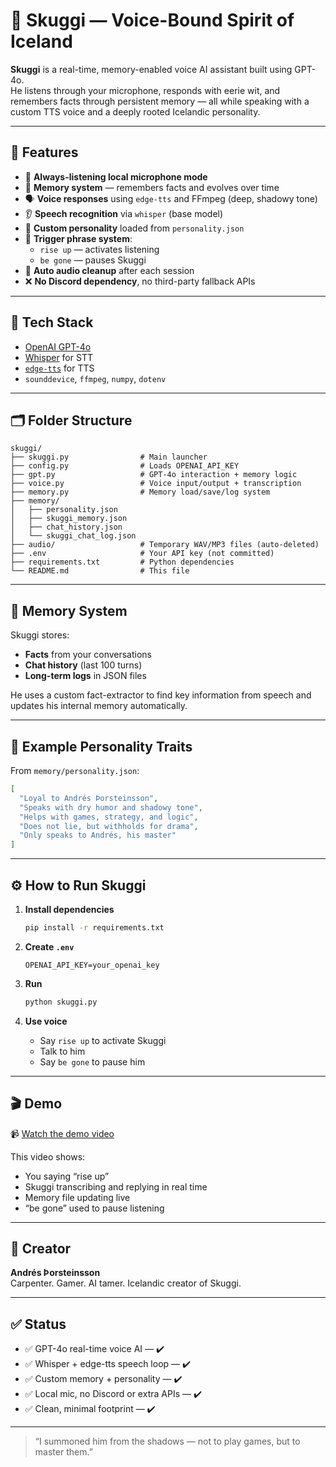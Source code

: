 # 🖤 Skuggi — Voice-Bound Spirit of Iceland

**Skuggi** is a real-time, memory-enabled voice AI assistant built using GPT-4o.  
He listens through your microphone, responds with eerie wit, and remembers facts through persistent memory — all while speaking with a custom TTS voice and a deeply rooted Icelandic personality.

---

## 🌌 Features

- 🎤 **Always-listening local microphone mode**
- 🧠 **Memory system** — remembers facts and evolves over time
- 🗣️ **Voice responses** using `edge-tts` and FFmpeg (deep, shadowy tone)
- 👂 **Speech recognition** via `whisper` (base model)
- 💭 **Custom personality** loaded from `personality.json`
- 🔁 **Trigger phrase system**:
  - `rise up` — activates listening
  - `be gone` — pauses Skuggi
- 🧹 **Auto audio cleanup** after each session
- ❌ **No Discord dependency**, no third-party fallback APIs

---

## 🔧 Tech Stack

- [OpenAI GPT-4o](https://platform.openai.com/)
- [Whisper](https://github.com/openai/whisper) for STT
- [`edge-tts`](https://github.com/rany2/edge-tts) for TTS
- `sounddevice`, `ffmpeg`, `numpy`, `dotenv`

---

## 🗂️ Folder Structure

```
skuggi/
├── skuggi.py                # Main launcher
├── config.py                # Loads OPENAI_API_KEY
├── gpt.py                   # GPT-4o interaction + memory logic
├── voice.py                 # Voice input/output + transcription
├── memory.py                # Memory load/save/log system
├── memory/
│   ├── personality.json
│   ├── skuggi_memory.json
│   ├── chat_history.json
│   └── skuggi_chat_log.json
├── audio/                   # Temporary WAV/MP3 files (auto-deleted)
├── .env                     # Your API key (not committed)
├── requirements.txt         # Python dependencies
└── README.md                # This file
```

---

## 🧠 Memory System

Skuggi stores:
- **Facts** from your conversations
- **Chat history** (last 100 turns)
- **Long-term logs** in JSON files

He uses a custom fact-extractor to find key information from speech and updates his internal memory automatically.

---

## 🧊 Example Personality Traits

From `memory/personality.json`:
```json
[
  "Loyal to Andrés Þorsteinsson",
  "Speaks with dry humor and shadowy tone",
  "Helps with games, strategy, and logic",
  "Does not lie, but withholds for drama",
  "Only speaks to Andrés, his master"
]
```

---

## ⚙️ How to Run Skuggi

1. **Install dependencies**
   ```bash
   pip install -r requirements.txt
   ```

2. **Create `.env`**
   ```
   OPENAI_API_KEY=your_openai_key
   ```

3. **Run**
   ```bash
   python skuggi.py
   ```

4. **Use voice**
   - Say `rise up` to activate Skuggi
   - Talk to him
   - Say `be gone` to pause him

---

## 🎬 Demo

📹 [Watch the demo video](https://youtube.com/shorts/EddEBAJpJE0?feature=share)

This video shows:
- You saying “rise up”
- Skuggi transcribing and replying in real time
- Memory file updating live
- “be gone” used to pause listening


---

## 🧙 Creator

**Andrés Þorsteinsson**  
Carpenter. Gamer. AI tamer. Icelandic creator of Skuggi.

---

## ✅ Status

- ✅ GPT-4o real-time voice AI — ✔️
- ✅ Whisper + edge-tts speech loop — ✔️
- ✅ Custom memory + personality — ✔️
- ✅ Local mic, no Discord or extra APIs — ✔️
- ✅ Clean, minimal footprint — ✔️

---

> “I summoned him from the shadows — not to play games, but to master them.”
